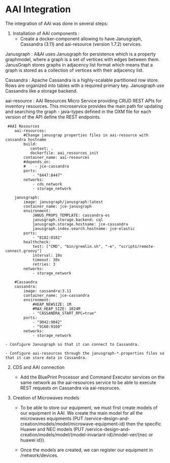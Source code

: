# AAI Integration

The integration of AAI was done in several steps:
1. Installation of AAI components :
    - Create a docker-component allowing to have Janusgraph, Cassandra (3.11) and aai-resource (version 1.7.2) services.

Janusgraph : A&AI uses Janusgraph for persistence which is a property graphmodel, where a graph is a set of vertices with edges between them. JanusGraph stores graphs in adjacency list format which means that a
graph is stored as a collection of vertices with their adjacency list.

Cassandra : Apache Cassandra is a highly-scalable partitioned row store. Rows are organized into tables with a required primary key. Janusgraph use Cassandra like a storage backend.

aai-resource : AAI Resources Micro Service providing CRUD REST APIs for inventory resources. This microservice provides the main path for updating and searching the graph - java-types defined in the OXM file for each version of the API define the REST endpoints.

```
 #AAI Resources
    aai-resources:
        #Change janusgrap properties files in aai-resource with cassandra hostname
        build:
           context: .
           dockerfile: aai_resources_init
        container_name: aai-resources
        #depends_on: 
        #    - jce-cassandra
        ports:
            - "8447:8447"
        networks:
            - cds_network
            - storage_network    
    
    janusgraph:
        image: janusgraph/janusgraph:latest
        container_name: jce-janusgraph
        environment:
            JANUS_PROPS_TEMPLATE: cassandra-es
            janusgraph.storage.backend: cql
            janusgraph.storage.hostname: jce-cassandra
            janusgraph.index.search.hostname: jce-elastic
        ports:
            - "8182:8182"
        healthcheck:
            test: ["CMD", "bin/gremlin.sh", "-e", "scripts/remote-connect.groovy"]
            interval: 10s
            timeout: 30s
            retries: 3
        networks:
            - storage_network
    
    #Cassandra
    cassandra:
        image: cassandra:3.11
        container_name: jce-cassandra
        environment:
            #HEAP_NEWSIZE: 1M
            #MAX_HEAP_SIZE: 1024M
            - "CASSANDRA_START_RPC=true"
        ports:
            - "9042:9042"
            - "9160:9160"
        networks:
            - storage_network
```

    - Configure Janusgraph so that it can connect to Cassandra. 

    - Configure aai-resources through the janusgraph-*.properties files so that it can store data in Cassandra.

2. CDS and AAI connection

    - Add the BluePrint Processor and Command Executor services on the same network as the aai-resources service to be able to execute REST requests on Cassandra via aai-resoruces.

3. Creation of Microwaves models

    - To be able to store our equipment, we must first create models of our equipment in AAI. We create the main model for all the microwaves equipments (PUT /service-design-and-creation/models/model/microwave-equipment-id) then the specific Huawei and NEC models (PUT /service-design-and-creation/models/model/{model-invariant-id}/model-ver/{nec or huawei id}).

    - Once the models are created, we can register our equipment in /network/devices. 
